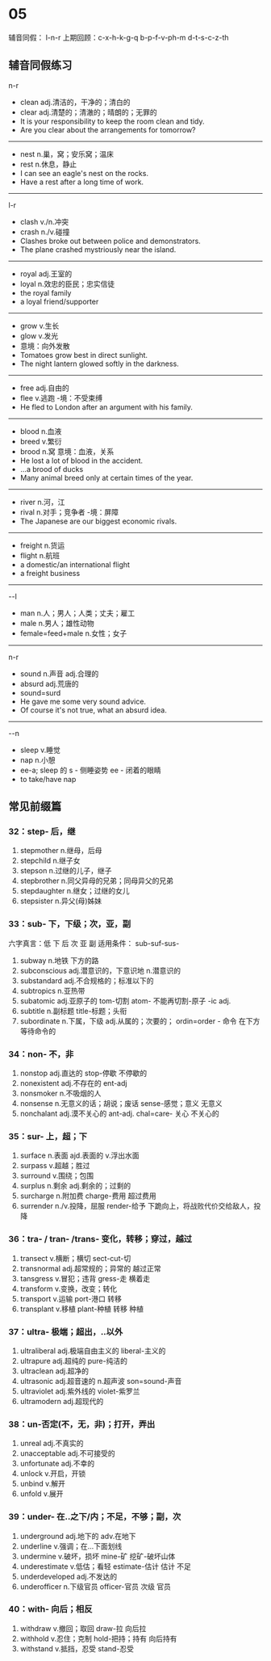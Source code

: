 # 05
辅音同假： l-n-r
上期回顾：c-x-h-k-g-q   b-p-f-v-ph-m  d-t-s-c-z-th

## 辅音同假练习
n-r
* clean    adj.清洁的，干净的；清白的
* clear    adj.清楚的；清澈的；晴朗的；无罪的
* It is your responsibility to keep the room clean and tidy.
* Are you clear about the arrangements for tomorrow?

---

- nest    n.巢，窝；安乐窝；温床
- rest    n.休息，静止
- I can see an eagle's nest on the rocks.
- Have a rest after a long time of work.

---
 l-r
* clash    v./n.冲突
* crash    n./v.碰撞
* Clashes broke out between police and demonstrators.
* The plane crashed mystriously near the island.

---
- royal    adj.王室的
- loyal    n.效忠的臣民；忠实信徒
- the royal family
- a loyal friend/supporter

---
* grow    v.生长
* glow    v.发光
* 意境：向外发散
* Tomatoes grow best in direct sunlight.
* The night lantern glowed softly in the darkness.

---
- free    adj.自由的
- flee    v.逃跑
-境：不受束缚
- He fled to London after an argument with his family.

---
* blood    n.血液
* breed    v.繁衍
* brood    n.窝
意境：血液，关系
* He lost a lot of blood in the accident.
* ...a brood of ducks
* Many animal breed only at certain times of the year.

---
- river    n.河，江
- rival    n.对手；竞争者
-境：屏障
- The Japanese are our biggest economic rivals.

---
* freight    n.货运
* flight    n.航班
* a domestic/an international flight
* a freight business

---
--l
- man    n.人；男人；人类；丈夫；雇工
- male    n.男人；雄性动物
- female=feed+male    n.女性；女子

---
n-r
* sound    n.声音    adj.合理的
* absurd    adj.荒唐的
* sound=surd
* He gave me some very sound advice.
* Of course it's not true, what an absurd idea.

---
--n
- sleep    v.睡觉
- nap    n.小憩
- ee-a;     sleep 的 s - 侧睡姿势   ee - 闭着的眼睛
- to take/have nap

## 常见前缀篇
### 32：step- 后，继
1. stepmother    n.继母，后母
1. stepchild    n.继子女
1. stepson    n.过继的儿子，继子
1. stepbrother    n.同父异母的兄弟；同母异父的兄弟
1. stepdaughter    n.继女；过继的女儿
1. stepsister    n.异父(母)姊妹


### 33：sub- 下，下级；次，亚，副
六字真言：低    下    后
                 次    亚    副
                 适用条件： sub-<tab>suf-<tab>sus-
                 
1. subway    n.地铁    下方的路
1. subconscious    adj.潜意识的，下意识地 n.潜意识的
1. substandard    adj.不合规格的；标准以下的
1. subtropics    n.亚热带
1. subatomic    adj.亚原子的    tom-切割    atom- 不能再切割-原子  -ic adj.
1. subtitle    n.副标题    title-标题；头衔
1. subordinate    n.下属，下级    adj.从属的；次要的；    ordin=order - 命令    在下方等待命令的


### 34：non- 不，非
1. nonstop    adj.直达的    stop-停歇    不停歇的
1. nonexistent    adj.不存在的    ent-adj    
1. nonsmoker    n.不吸烟的人
1. nonsense    n.无意义的话；胡说；废话    sense-感觉；意义       无意义
1. nonchalant    adj.漠不关心的    ant-adj.    chal=care- 关心       不关心的


### 35：sur- 上，超；下
1. surface    n.表面    ajd.表面的    v.浮出水面
1. surpass    v.超越；胜过
1. surround    v.围绕；包围
1. surplus    n.剩余    adj.剩余的；过剩的
1. surcharge    n.附加费    charge-费用    超过费用
1. surrender    n./v.投降，屈服    render-给予    下跪向上，将战败代价交给敌人，投降


### 36：tra- / tran- /trans- 变化，转移；穿过，越过
1. transect    v.横断；横切    sect-cut-切       
1. transnormal    adj.超常规的；异常的     越过正常
1. tansgress    v.冒犯；违背    gress-走    横着走
1. transform    v.变换，改变；转化
1. transport    v.运输        port-港口    转移
1. transplant    v.移植     plant-种植     转移 种植


### 37：ultra- 极端；超出，..以外
1. ultraliberal    adj.极端自由主义的    liberal-主义的
1. ultrapure    adj.超纯的    pure-纯洁的
1. ultraclean    adj.超净的
1. ultrasonic    adj.超音速的    n.超声波    son=sound-声音    
1. ultraviolet    adj.紫外线的    violet-紫罗兰
1. ultramodern    adj.超现代的


### 38：un-否定(不，无，非)；打开，弄出
1. unreal    adj.不真实的
1. unacceptable    adj.不可接受的
1. unfortunate    adj.不幸的
1. unlock    v.开启，开锁
1. unbind    v.解开
1. unfold    v.展开


### 39：under- 在..之下/内；不足，不够；副，次
1. underground    adj.地下的    adv.在地下
1. underline    v.强调；在...下面划线
1. undermine    v.破坏，损坏    mine-矿    挖矿-破坏山体
1. underestimate    v.低估；看轻    estimate-估计    估计 不足
1. underdeveloped    adj.不发达的
1. underofficer    n.下级官员    officer-官员    次级 官员

### 40：with- 向后；相反
1. withdraw    v.撤回；取回    draw-拉        向后拉
1. withhold    v.忍住；克制    hold-把持；持有    向后持有
1. withstand    v.抵挡，忍受    stand-忍受


